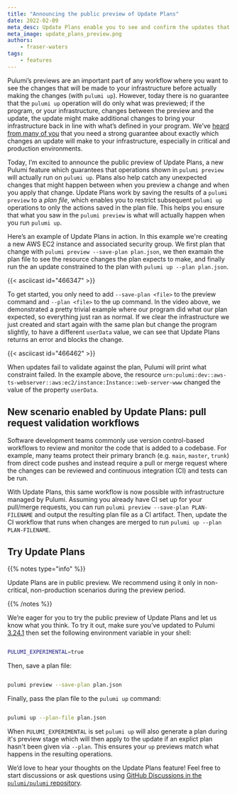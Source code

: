 ```yaml
---
title: "Announcing the public preview of Update Plans"
date: 2022-02-09
meta_desc: Update Plans enable you to see and confirm the updates that will be made to your infrastructure and then apply those updates at a later time.
meta_image: update_plans_preview.png
authors:
    - fraser-waters
tags:
    - features
---
```


Pulumi’s previews are an important part of any workflow where you want to see the changes that will be made to your infrastructure before actually making the changes (with `pulumi up`). However, today there is no guarantee that the `pulumi up` operation will do only what was previewed; if the program, or your infrastructure, changes between the preview and the update, the update might make additional changes to bring your infrastructure back in line with what’s defined in your program. We’ve [heard from many of you](https://github.com/pulumi/pulumi/issues/2318) that you need a strong guarantee about exactly which changes an update will make to your infrastructure, especially in critical and production environments.

<!--more-->

Today, I’m excited to announce the public preview of Update Plans, a new Pulumi feature which guarantees that operations shown in `pulumi preview` will actually run on `pulumi up`. Plans also help catch any unexpected changes that might happen between when you preview a change and when you apply that change. Update Plans work by saving the results of a `pulumi preview` to a _plan file_, which enables you to restrict subsequent `pulumi up` operations to only the actions saved in the plan file. This helps you ensure that what you saw in the `pulumi preview` is what will actually happen when you run `pulumi up`.

Here’s an example of Update Plans in action. In this example we're creating a new AWS EC2 instance and associated security group. We first plan that change with `pulumi preview --save-plan plan.json`, we then examain the plan file to see the resource changes the plan expects to make, and finally run the an update constrained to the plan with `pulumi up --plan plan.json`.

{{< asciicast id="466347" >}}

To get started, you only need to add `--save-plan <file>` to the preview command and `--plan <file>` to the up command. In the video above, we demonstrated a pretty trivial example where our program did what our plan expected, so everything just ran as normal. If we clear the infrastructure we just created and start again with the same plan but change the program slightly, to have a different `userData` value, we can see that Update Plans returns an error and blocks the change.

{{< asciicast id="466462" >}}

When updates fail to validate against the plan, Pulumi will print what constraint failed. In the example above, the resource `urn:pulumi:dev::aws-ts-webserver::aws:ec2/instance:Instance::web-server-www` changed the value of the property `userData`.

## New scenario enabled by Update Plans: pull request validation workflows

Software development teams commonly use version control-based workflows to review and monitor the code that is added to a codebase. For example, many teams protect their primary branch (e.g. `main`, `master`, `trunk`) from direct code pushes and instead require a pull or merge request where the changes can be reviewed and continuous integration (CI) and tests can be run.

With Update Plans, this same workflow is now possible with infrastructure managed by Pulumi. Assuming you already have CI set up for your pull/merge requests, you can run `pulumi preview --save-plan PLAN-FILENAME` and output the resulting plan file as a CI artifact. Then, update the CI workflow that runs when changes are merged to run `pulumi up --plan PLAN-FILENAME`.

## Try Update Plans

{{% notes type="info" %}}

Update Plans are in public preview. We recommend using it only in non-critical, non-production scenarios during the preview period.

{{% /notes %}}

We’re eager for you to try the public preview of Update Plans and let us know what you think. To try it out, make sure you’ve updated to Pulumi [3.24.1](https://github.com/pulumi/pulumi/releases/tag/v3.24.1) then set the following environment variable in your shell:

```sh

PULUMI_EXPERIMENTAL=true

```

Then, save a plan file:

```sh

pulumi preview --save-plan plan.json

```

Finally, pass the plan file to the `pulumi up` command:

```sh

pulumi up --plan-file plan.json

```

When `PULUMI_EXPERIMENTAL` is set `pulumi up` will also generate a plan during it's preview stage which will then apply to the update if an explict plan hasn't been given via `--plan`. This ensures your `up` previews match what happens in the resulting operations.

We’d love to hear your thoughts on the Update Plans feature! Feel free to start discussions or ask questions using [GitHub Discussions in the `pulumi/pulumi` repository]([https://github.com/pulumi/pulumi/discussions/categories/preview-features](https://github.com/pulumi/pulumi/discussions/categories/preview-features)).
